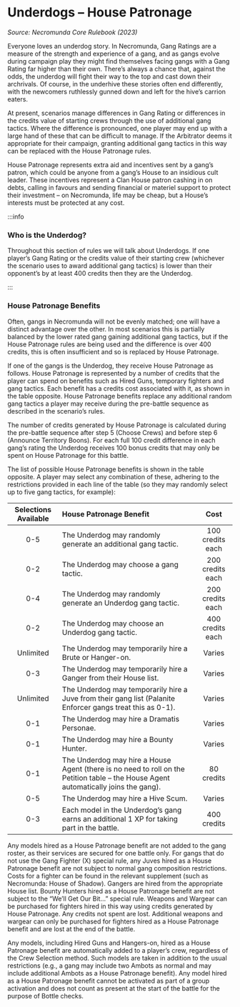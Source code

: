 # Underdogs – House Patronage

_Source: Necromunda Core Rulebook (2023)_


Everyone loves an underdog story. In Necromunda, Gang Ratings are a measure of the strength and
experience of a gang, and as gangs evolve during
campaign play they might find themselves facing gangs
with a Gang Rating far higher than their own. There’s
always a chance that, against the odds, the underdog
will fight their way to the top and cast down their archrivals. Of course, in the underhive these stories often
end differently, with the newcomers ruthlessly gunned
down and left for the hive’s carrion eaters.

At present, scenarios manage differences in Gang
Rating or differences in the credits value of starting
crews through the use of additional gang tactics. Where the difference is pronounced, one player may
end up with a large hand of these that can be difficult
to manage. If the Arbitrator deems it appropriate for
their campaign, granting additional gang tactics in this
way can be replaced with the House Patronage rules.

House Patronage represents extra aid and incentives
sent by a gang’s patron, which could be anyone from
a gang’s House to an insidious cult leader. These
incentives represent a Clan House patron cashing
in on debts, calling in favours and sending financial
or materiel support to protect their investment –
on Necromunda, life may be cheap, but a House’s
interests must be protected at any cost.

:::info

### Who is the Underdog?

Throughout this section of rules we will talk about
Underdogs. If one player’s Gang Rating or the
credits value of their starting crew (whichever the
scenario uses to award additional gang tactics) is
lower than their opponent’s by at least 400 credits
then they are the Underdog.

:::

### House Patronage Benefits

Often, gangs in Necromunda will not be evenly
matched; one will have a distinct advantage over the
other. In most scenarios this is partially balanced by
the lower rated gang gaining additional gang tactics, but if the House Patronage rules are being used
and the difference is over 400 credits, this is often
insufficient and so is replaced by House Patronage.

If one of the gangs is the Underdog, they receive
House Patronage as follows. House Patronage
is represented by a number of credits that the
player can spend on benefits such as Hired Guns, temporary fighters and gang tactics. Each benefit
has a credits cost associated with it, as shown in the
table opposite. House Patronage benefits replace any
additional random gang tactics a player may receive
during the pre-battle sequence as described in the
scenario’s rules.

The number of credits generated by House Patronage
is calculated during the pre-battle sequence after
step 5 (Choose Crews) and before step 6 (Announce
Territory Boons). For each full 100 credit difference in
each gang’s rating the Underdog receives 100 bonus
credits that may only be spent on House Patronage for
this battle.

The list of possible House Patronage benefits is
shown in the table opposite. A player may select any
combination of these, adhering to the restrictions
provided in each line of the table (so they may
randomly select up to five gang tactics, for example):

| Selections Available | House Patronage Benefit                                                                                                              |       Cost       |
| :------------------: | :----------------------------------------------------------------------------------------------------------------------------------- | :--------------: |
|         0-5          | The Underdog may randomly generate an additional gang tactic.                                                                        | 100 credits each |
|         0-2          | The Underdog may choose a gang tactic.                                                                                               | 200 credits each |
|         0-4          | The Underdog may randomly generate an Underdog gang tactic.                                                                          | 200 credits each |
|         0-2          | The Underdog may choose an Underdog gang tactic.                                                                                     | 400 credits each |
|      Unlimited       | The Underdog may temporarily hire a Brute or Hanger-on.                                                                              |      Varies      |
|         0-3          | The Underdog may temporarily hire a Ganger from their House list.                                                                    |      Varies      |
|      Unlimited       | The Underdog may temporarily hire a Juve from their gang list (Palanite Enforcer gangs treat this as 0-1).                           |      Varies      |
|         0-1          | The Underdog may hire a Dramatis Personae.                                                                                           |      Varies      |
|         0-1          | The Underdog may hire a Bounty Hunter.                                                                                               |      Varies      |
|         0-1          | The Underdog may hire a House Agent (there is no need to roll on the Petition table – the House Agent automatically joins the gang). |    80 credits    |
|         0-5          | The Underdog may hire a Hive Scum.                                                                                                   |      Varies      |
|         0-3          | Each model in the Underdog’s gang earns an additional 1 XP for taking part in the battle.                                            |   400 credits    |

Any models hired as a House Patronage benefit are not added to the gang roster, as their services are secured for one battle only. For gangs that do not use the Gang
Fighter (X) special rule, any Juves hired as a House Patronage benefit are not subject
to normal gang composition restrictions. Costs for a fighter can be found in the
relevant supplement (such as Necromunda: House of Shadow). Gangers are hired
from the appropriate House list. Bounty Hunters hired as a House Patronage benefit
are not subject to the “We’ll Get Our Bit…” special rule. Weapons and Wargear
can be purchased for fighters hired in this way using credits generated by House
Patronage. Any credits not spent are lost. Additional weapons and wargear can only
be purchased for fighters hired as a House Patronage benefit and are lost at the end
of the battle.

Any models, including Hired Guns and Hangers-on, hired as a House Patronage
benefit are automatically added to a player’s crew, regardless of the Crew Selection
method. Such models are taken in addition to the usual restrictions (e.g., a gang
may include two Ambots as normal and may include additional Ambots as a House
Patronage benefit). Any model hired as a House Patronage benefit cannot be
activated as part of a group activation and does not count as present at the start of
the battle for the purpose of Bottle checks.
